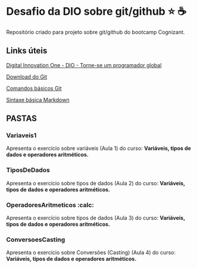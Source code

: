# Desafio da DIO sobre git/github :star: :coffee:
Repositório criado para projeto sobre git/github do bootcamp Cognizant.

## Links úteis

[Digital Innovation One - DIO - Torne-se um programador global](https://www.dio.me/sign-in)

[Download do Git](https://git-scm.com/downloads)

[Comandos básicos Git](https://comandosgit.github.io/)

[Sintaxe básica Markdown](https://www.markdownguide.org/basic-syntax/)


## PASTAS

### Variaveis1

Apresenta o exercício sobre variáveis (Aula 1) do curso: **Variáveis, tipos de dados e operadores aritméticos.**

### TiposDeDados

Apresenta o exercício sobre tipos de dados (Aula 2) do curso: **Variáveis, tipos de dados e operadores aritméticos.**

### OperadoresAritmeticos :calc:

Apresenta o exercício sobre tipos de dados (Aula 3) do curso: **Variáveis, tipos de dados e operadores aritméticos.**

### ConversoesCasting

Apresenta o exercício sobre Conversões (Casting) (Aula 4) do curso: **Variáveis, tipos de dados e operadores aritméticos.**
